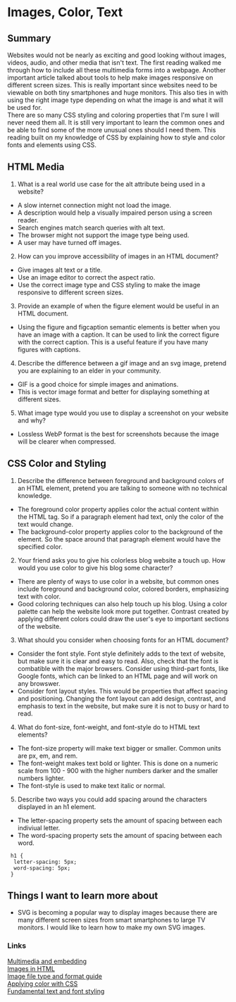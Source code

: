 # Images, Color, Text

## Summary
Websites would not be nearly as exciting and good looking without images, videos, audio, and other media that isn't text. The first reading walked me through how to include all these multimedia forms into a webpage. Another important article talked about tools to help make images responsive on different screen sizes. This is really important since websites need to be viewable on both tiny smartphones and huge monitors. This also ties in with using the right image type depending on what the image is and what it will be used for.
\
There are so many CSS styling and coloring properties that I'm sure I will never need them all. It is still very important to learn the common ones and be able to find some of the more unusual ones should I need them. This reading built on my knowledge of CSS by explaining how to style and color fonts and elements using CSS.

## HTML Media
1. What is a real world use case for the alt attribute being used in a website?
- A slow internet connection might not load the image.
- A description would help a visually impaired person using a screen reader.
- Search engines match search queries with alt text.
- The browser might not support the image type being used.
- A user may have turned off images.

2. How can you improve accessibility of images in an HTML document?
- Give images alt text or a title.
- Use an image editor to correct the aspect ratio.
- Use the correct image type and CSS styling to make the image responsive to different screen sizes.

3. Provide an example of when the figure element would be useful in an HTML document.
- Using the figure and figcaption semantic elements is better when you have an image with a caption. It can be used to link the correct figure with the correct caption. This is a useful feature if you have many figures with captions.

4. Describe the difference between a gif image and an svg image, pretend you are explaining to an elder in your community.
- GIF is a good choice for simple images and animations.
- This is vector image format and better for displaying something at different sizes.

5. What image type would you use to display a screenshot on your website and why?
- Lossless WebP format is the best for screenshots because the image will be clearer when compressed. 

## CSS Color and Styling
1. Describe the difference between foreground and background colors of an HTML element, pretend you are talking to someone with no technical knowledge.
- The foreground color property applies color the actual content within the HTML tag. So if a paragraph element had text, only the color of the text would change.
- The background-color property applies color to the background of the element. So the space around that paragraph element would have the specified color.

2. Your friend asks you to give his colorless blog website a touch up. How would you use color to give his blog some character?
- There are plenty of ways to use color in a website, but common ones include foreground and background color, colored borders, emphasizing text with color.
- Good coloring techniques can also help touch up his blog. Using a color palette can help the website look more put together. Contrast created by applying different colors could draw the user's eye to important sections of the website.

3. What should you consider when choosing fonts for an HTML document?
- Consider the font style. Font style definitely adds to the text of website, but make sure it is clear and easy to read. Also, check that the font is combatible with the major browsers. Consider using third-part fonts, like Google fonts, which can be linked to an HTML page and will work on any browswer.
- Consider font layout styles. This would be properties that affect spacing and positioning. Changing the font layout can add design, contrast, and emphasis to text in the website, but make sure it is not to busy or hard to read.

4. What do font-size, font-weight, and font-style do to HTML text elements?
- The font-size property will make text bigger or smaller. Common units are px, em, and rem.
- The font-weight makes text  bold or lighter. This is done on a numeric scale from 100 - 900 with the higher numbers darker and the smaller numbers lighter.
- The font-style is used to make text italic or normal.

5. Describe two ways you could add spacing around the characters displayed in an h1 element.
- The letter-spacing property sets the amount of spacing between each indiviual letter.
- The word-spacing property sets the amount of spacing between each word.
```
 h1 {
  letter-spacing: 5px;
  word-spacing: 5px;
 }
```

## Things I want to learn more about
- SVG is becoming a popular way to display images because there are many different screen sizes from smart smartphones to large TV monitors. I would like to learn how to make my own SVG images.

### Links
[Multimedia and embedding](https://developer.mozilla.org/en-US/docs/Learn/HTML/Multimedia_and_embedding)
\
[Images in HTML](https://developer.mozilla.org/en-US/docs/Learn/HTML/Multimedia_and_embedding/Images_in_HTML)
\
[Image file type and format guide](https://developer.mozilla.org/en-US/docs/Web/Media/Formats/Image_types)
\
[Applying color with CSS](https://developer.mozilla.org/en-US/docs/Web/CSS/CSS_Colors/Applying_color)
\
[Fundamental text and font styling](https://developer.mozilla.org/en-US/docs/Learn/CSS/Styling_text/Fundamentals)